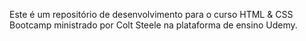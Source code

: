 Este é um repositório de desenvolvimento para o curso HTML & CSS Bootcamp ministrado por Colt Steele na plataforma de ensino Udemy.
